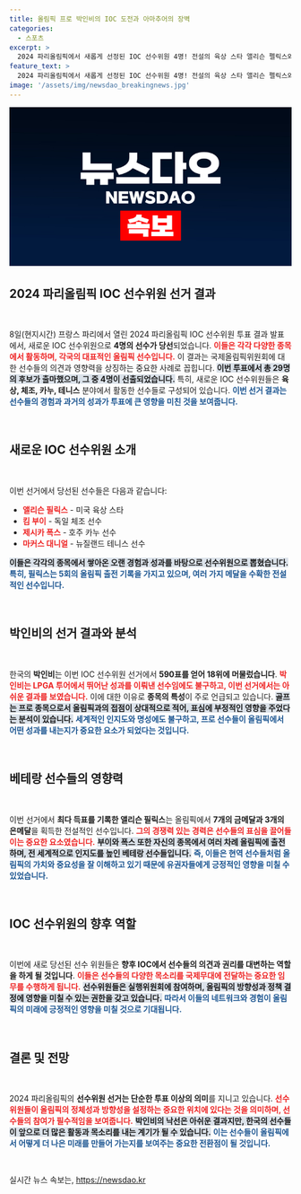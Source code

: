```yaml
---
title: 올림픽 프로 박인비의 IOC 도전과 아마추어의 장벽
categories:
  - 스포츠
excerpt: >
  2024 파리올림픽에서 새롭게 선정된 IOC 선수위원 4명! 전설의 육상 스타 앨리슨 펠릭스와 체조의 킴 부이 등 다양한 종목의 선수들이 만났습니다. 그러나 박인비는 골프 특성에 발목이 잡혀 아쉽게 낙선. 그 배경은? 클릭해서 확인해보세요!
feature_text: >
  2024 파리올림픽에서 새롭게 선정된 IOC 선수위원 4명! 전설의 육상 스타 앨리슨 펠릭스와 체조의 킴 부이 등 다양한 종목의 선수들이 만났습니다. 그러나 박인비는 골프 특성에 발목이 잡혀 아쉽게 낙선. 그 배경은? 클릭해서 확인해보세요!
image: '/assets/img/newsdao_breakingnews.jpg'
---
```


<p><img src="/assets/img/newsdao_breakingnews.jpg" alt="ranknews 속보" /></p>

<h2 data-ke-size="size26">2024 파리올림픽 IOC 선수위원 선거 결과</h2>

<p data-ke-size="size16">&nbsp;</p>

<p>8일(현지시간) 프랑스 파리에서 열린 2024 파리올림픽 IOC 선수위원 투표 결과 발표에서, 새로운 IOC 선수위원으로 <strong>4명의 선수가 당선</strong>되었습니다. <b><span style="color: #ee2323;">이들은 각각 다양한 종목에서 활동하며, 각국의 대표적인 올림픽 선수입니다.</span></b> 이 결과는 국제올림픽위원회에 대한 선수들의 의견과 영향력을 상징하는 중요한 사례로 꼽힙니다. <b><span style="background-color: #21538527;">이번 투표에서 총 29명의 후보가 출마했으며, 그 중 4명이 선출되었습니다.</span></b> 특히, 새로운 IOC 선수위원들은 <strong>육상, 체조, 카누, 테니스</strong> 분야에서 활동한 선수들로 구성되어 있습니다. <b><span style="color: #1a5490;">이번 선거 결과는 선수들의 경험과 과거의 성과가 투표에 큰 영향을 미친 것을 보여줍니다.</span></b></p>

<p data-ke-size="size16">&nbsp;</p>

<h2 data-ke-size="size26">새로운 IOC 선수위원 소개</h2>

<p data-ke-size="size16">&nbsp;</p>

<p>이번 선거에서 당선된 선수들은 다음과 같습니다:</p>

<ul>
<li><b><span style="color: #ee2323;">앨리슨 필릭스</span></b> - 미국 육상 스타</li>
<li><b><span style="color: #ee2323;">킴 부이</span></b> - 독일 체조 선수</li>
<li><b><span style="color: #ee2323;">제시카 폭스</span></b> - 호주 카누 선수</li>
<li><b><span style="color: #ee2323;">마커스 대니얼</span></b> - 뉴질랜드 테니스 선수</li>
</ul>

<p><b><span style="background-color: #21538527;">이들은 각각의 종목에서 쌓아온 오랜 경험과 성과를 바탕으로 선수위원으로 뽑혔습니다.</span></b> <b><span style="color: #1a5490;">특히, 필릭스는 5회의 올림픽 출전 기록을 가지고 있으며, 여러 가지 메달을 수확한 전설적인 선수입니다.</span></b></p>

<p data-ke-size="size16">&nbsp;</p>

<h2 data-ke-size="size26">박인비의 선거 결과와 분석</h2>

<p data-ke-size="size16">&nbsp;</p>

<p>한국의 <strong>박인비</strong>는 이번 IOC 선수위원 선거에서 <strong>590표를 얻어 18위에 머물렀습니다</strong>. <b><span style="color: #ee2323;">박인비는 LPGA 투어에서 뛰어난 성과를 이뤄낸 선수임에도 불구하고, 이번 선거에서는 아쉬운 결과를 보였습니다.</span></b> 이에 대한 이유로 <strong>종목의 특성</strong>이 주로 언급되고 있습니다. <b><span style="background-color: #21538527;">골프는 프로 종목으로서 올림픽과의 접점이 상대적으로 적어, 표심에 부정적인 영향을 주었다는 분석이 있습니다.</span></b> <b><span style="color: #1a5490;">세계적인 인지도와 명성에도 불구하고, 프로 선수들이 올림픽에서 어떤 성과를 내는지가 중요한 요소가 되었다는 것입니다.</span></b></p>

<p data-ke-size="size16">&nbsp;</p>

<h2 data-ke-size="size26">베테랑 선수들의 영향력</h2>

<p data-ke-size="size16">&nbsp;</p>

<p>이번 선거에서 <strong>최다 득표를 기록한 앨리슨 필릭스</strong>는 올림픽에서 <strong>7개의 금메달과 3개의 은메달</strong>을 획득한 전설적인 선수입니다. <b><span style="color: #ee2323;">그의 경쟁력 있는 경력은 선수들의 표심을 끌어들이는 중요한 요소였습니다.</span></b> <b><span style="background-color: #21538527;">부이와 폭스 또한 자신의 종목에서 여러 차례 올림픽에 출전하며, 전 세계적으로 인지도를 높인 베테랑 선수들입니다.</span></b> <b><span style="color: #1a5490;">즉, 이들은 현역 선수들처럼 올림픽의 가치와 중요성을 잘 이해하고 있기 때문에 유권자들에게 긍정적인 영향을 미칠 수 있었습니다.</span></b></p>

<p data-ke-size="size16">&nbsp;</p>

<h2 data-ke-size="size26">IOC 선수위원의 향후 역할</h2>

<p data-ke-size="size16">&nbsp;</p>

<p>이번에 새로 당선된 선수 위원들은 <strong>향후 IOC에서 선수들의 의견과 권리를 대변하는 역할을 하게 될 것입니다</strong>. <b><span style="color: #ee2323;">이들은 선수들의 다양한 목소리를 국제무대에 전달하는 중요한 임무를 수행하게 됩니다.</span></b> <b><span style="background-color: #21538527;">선수위원들은 실행위원회에 참여하며, 올림픽의 방향성과 정책 결정에 영향을 미칠 수 있는 권한을 갖고 있습니다.</span></b> <b><span style="color: #1a5490;">따라서 이들의 네트워크와 경험이 올림픽의 미래에 긍정적인 영향을 미칠 것으로 기대됩니다.</span></b></p>

<p data-ke-size="size16">&nbsp;</p>

<h2 data-ke-size="size26">결론 및 전망</h2>

<p data-ke-size="size16">&nbsp;</p>

<p>2024 파리올림픽의 <strong>선수위원 선거는 단순한 투표 이상의 의미</strong>를 지니고 있습니다. <b><span style="color: #ee2323;">선수위원들이 올림픽의 정체성과 방향성을 설정하는 중요한 위치에 있다는 것을 의미하며, 선수들의 참여가 필수적임을 보여줍니다.</span></b> <b><span style="background-color: #21538527;">박인비의 낙선은 아쉬운 결과지만, 한국의 선수들이 앞으로 더 많은 활동과 목소리를 내는 계기가 될 수 있습니다.</span></b> <b><span style="color: #1a5490;">이는 선수들이 올림픽에서 어떻게 더 나은 미래를 만들어 가는지를 보여주는 중요한 전환점이 될 것입니다.</span></b></p>

<p data-ke-size="size16">&nbsp;</p>
실시간 뉴스 속보는, <a href="https://newsdao.kr" rel="dofollow">https://newsdao.kr</a>


